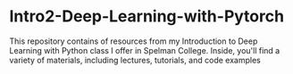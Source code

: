 # Intro2-Deep-Learning-with-Pytorch
This repository contains of resources from my Introduction to Deep Learning  with Python class I offer in Spelman College. Inside, you'll find a variety of materials, including lectures, tutorials, and code examples

